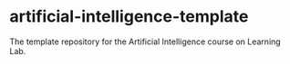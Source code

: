 # artificial-intelligence-template
The template repository for the Artificial Intelligence course on Learning Lab.
